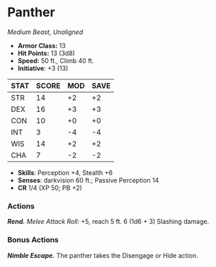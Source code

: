 # Panther

*Medium Beast, Unaligned*

- **Armor Class:** 13
- **Hit Points:** 13 (3d8)
- **Speed:** 50 ft., Climb 40 ft.
- **Initiative**: +3 (13)

|STAT|SCORE|MOD|SAVE|
| --- | --- | --- | ---- |
| STR | 14 | +2 | +2 |
| DEX | 16 | +3 | +3 |
| CON | 10 | +0 | +0 |
| INT | 3 | -4 | -4 |
| WIS | 14 | +2 | +2 |
| CHA | 7 | -2 | -2 |

- **Skills**: Perception +4, Stealth +6
- **Senses**: darkvision 60 ft.; Passive Perception 14
- **CR** 1/4 (XP 50; PB +2)

### Actions

***Rend.*** *Melee Attack Roll:* +5, reach 5 ft. 6 (1d6 + 3) Slashing damage.


### Bonus Actions

***Nimble Escape.*** The panther takes the Disengage or Hide action.
